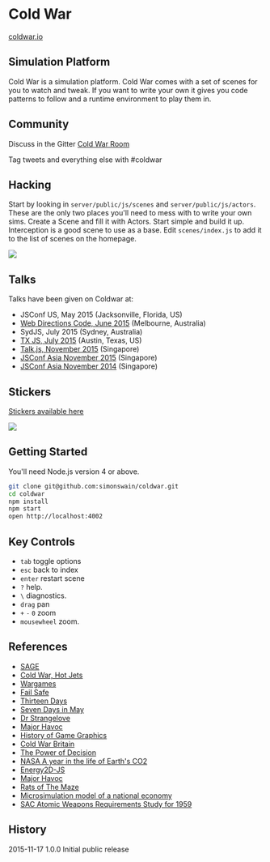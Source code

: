 # Cold War

[coldwar.io](https://coldwar.io)

## Simulation Platform

Cold War is a simulation platform. Cold War comes with a set of scenes for you to watch and tweak. If you want to write your own it gives you code patterns to follow and a runtime environment to play them in.

## Community

Discuss in the Gitter [Cold War Room](https://gitter.im/simonswain/coldwar)

Tag tweets and everything else with #coldwar

## Hacking

Start by looking in `server/public/js/scenes` and `server/public/js/actors`. These are the only two places you'll need to mess with to write your own sims. Create a Scene and fill it with Actors. Start simple and build it up. Interception is a good scene to use as a base. Edit `scenes/index.js` to add it to the list of scenes on the homepage.

![](http://i.imgur.com/PNsaof4.gif)

## Talks

Talks have been given on Coldwar at:

* JSConf US, May 2015 (Jacksonville, Florida, US)
* [Web Directions Code, June 2015](https://vimeo.com/132786140) (Melbourne, Australia)
* SydJS, July 2015 (Sydney, Australia)
* [TX JS, July 2015](https://www.youtube.com/watch?v=hXW7kkyhtqo) (Austin, Texas, US)
* [Talk.js, November 2015](https://www.youtube.com/watch?v=4lmJJX2KoKY) (Singapore)
* [JSConf Asia November 2015](https://www.youtube.com/watch?v=zeKNXaM2fsA) (Singapore)
* [JSConf Asia November 2014](https://www.youtube.com/watch?v=0HJPilemNns) (Singapore)

## Stickers

[Stickers available here](https://www.stickermule.com/marketplace/9199-coldwar-dot-io)

![](https://raw.githubusercontent.com/simonswain/coldwar/master/artwork/coldwar_blue_web_small.png)

## Getting Started

You'll need Node.js version 4 or above.

```bash
git clone git@github.com:simonswain/coldwar.git
cd coldwar
npm install
npm start
open http://localhost:4002
```

## Key Controls

* `tab` toggle options
* `esc` back to index
* `enter` restart scene
* `?` help.
* `\` diagnostics.
* `drag` pan
* `+` `-` `0` zoom
* `mousewheel` zoom.

## References

* [SAGE](https://www.youtube.com/results?search_query=sage+computer)
* [Cold War, Hot Jets](https://www.youtube.com/watch?v=oJtzyFRy2Ko)
* [Wargames](https://www.youtube.com/watch?v=NHWjlCaIrQo)
* [Fail Safe](https://www.youtube.com/watch?v=-9R3w8wDrmM)
* [Thirteen Days](https://www.youtube.com/watch?v=-yfIoHXOO9E)
* [Seven Days in May](https://www.youtube.com/watch?v=nwMjiArJFhM)
* [Dr Strangelove](https://www.youtube.com/watch?v=vuP6KbIsNK4)
* [Major Havoc](https://www.youtube.com/watch?v=rbq1LE9MJc0)
* [History of Game Graphics](https://www.youtube.com/watch?v=dzN2pgL0zeg&index=1&list=PLOQZmjD6P2HlOoEVKOPaCFvLnjP865X1f)
* [Cold War Britain](https://www.youtube.com/watch?v=TZi_rrZX4bo)
* [The Power of Decision](https://www.youtube.com/watch?v=q2v0YuDatpc)
* [NASA A year in the life of Earth's CO2](https://www.youtube.com/watch?v=x1SgmFa0r04)
* [Energy2D-JS](http://concord-consortium.github.io/energy2d-js/model2d-demo.html)
* [Major Havoc](https://www.youtube.com/watch?v=9n6I1KPxOfE)
* [Rats of The Maze](http://bitsavers.informatik.uni-stuttgart.de/pdf/convergent/ngen/screenshots/Rats_2.JPG)
* [Microsimulation model of a national economy](http://dankozub.com/simulation/)
* [SAC Atomic Weapons Requirements Study for 1959](http://nsarchive.gwu.edu/nukevault/ebb538-Cold-War-Nuclear-Target-List-Declassified-First-Ever)

## History

2015-11-17 1.0.0 Initial public release
